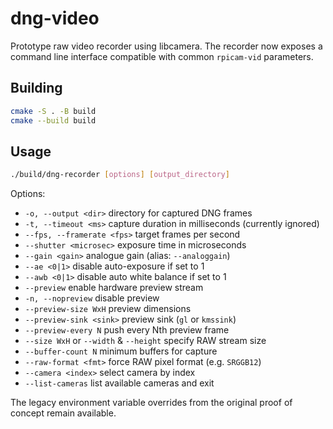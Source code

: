 # dng-video

Prototype raw video recorder using libcamera. The recorder now exposes a
command line interface compatible with common `rpicam-vid` parameters.

## Building

```sh
cmake -S . -B build
cmake --build build
```

## Usage

```sh
./build/dng-recorder [options] [output_directory]
```

Options:

- `-o, --output <dir>`        directory for captured DNG frames
- `-t, --timeout <ms>`        capture duration in milliseconds (currently ignored)
- `--fps, --framerate <fps>`  target frames per second
- `--shutter <microsec>`      exposure time in microseconds
- `--gain <gain>`             analogue gain (alias: `--analoggain`)
- `--ae <0|1>`                disable auto-exposure if set to 1
- `--awb <0|1>`               disable auto white balance if set to 1
- `--preview`                 enable hardware preview stream
- `-n, --nopreview`           disable preview
- `--preview-size WxH`        preview dimensions
- `--preview-sink <sink>`     preview sink (`gl` or `kmssink`)
- `--preview-every N`         push every Nth preview frame
- `--size WxH` or `--width` & `--height` specify RAW stream size
- `--buffer-count N`          minimum buffers for capture
- `--raw-format <fmt>`        force RAW pixel format (e.g. `SRGGB12`)
- `--camera <index>`          select camera by index
- `--list-cameras`            list available cameras and exit

The legacy environment variable overrides from the original proof of
concept remain available.

